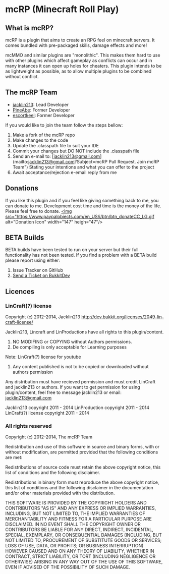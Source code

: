 # mcRP (Minecraft Roll Play) #

## What is mcRP? ##
mcRP is a plugin that aims to create an RPG feel on minecraft servers. It comes bundled with pre-packaged skills, damage effects and more! 

mcMMO and similar plugins are "monolithic". This makes them hard to use with other plugins which affect gameplay as conflicts can occur and in many instances it can open up holes for cheaters. This plugin intends to be as lightweight as possible, as to allow multiple plugins to be combined without conflict.

## The mcRP Team ##
+ [jacklin213](https://dev.bukkit.org/profiles/jacklin213/): Lead Developer
+ [PineAbe](http://dev.bukkit.org/profiles/TickleNinja/): Former Developer
+ [escortkeel](http://dev.bukkit.org/profiles/escortkeel/): Former Developer

If you would like to join the team follow the steps bellow:

1. Make a fork of the mcRP repo
2. Make changes to the code
3. Update the .classpath file to suit your IDE
4. Commit your changes but DO NOT include the .classpath file
5. Send an e-mail to: [jacklin213@gmail.com](mailto:jacklin213@gmail.com?Subject=mcRP Pull Request. Join mcRP Team") Stating your intentions and what you can offer to the project
6. Await acceptance/rejection e-email reply from me

## Donations ##
If you like this plugin and if you feel like giving something back to me, you can donate to me. Development cost time and time is the money of the life. Please feel free to donate.
<a href="https://www.paypal.com/cgi-bin/webscr?hosted_button_id=VHZDAUU8BNA6E&item_name=mcRP+%28from+Bukkit.org%29&cmd=_s-xclick">
  <img src="https://www.paypalobjects.com/en_US/i/btn/btn_donateCC_LG.gif alt="Donation Icon" width="147" heigh="47"/>
</a>

## BETA Builds ##
BETA builds have been tested to run on your server but their full functionality has not been tested. If you find a problem with a BETA build please report using either:

1. Issue Tracker on GitHub
2. [Send a Ticket on BukkitDev](http://dev.bukkit.org/bukkit-plugins/mcrp/create-ticket/)

## Licences ##
### LinCraft(?) license ###
Copyright (c) 2012-2014, Jacklin213
http://dev.bukkit.org/licenses/2049-lin-craft-license/

Jacklin213, Lincraft and LinProductions have all rights to this plugin/content.  

1. NO MODIFING or COPYING without Authors permissions.
2. De compiling is only acceptable for Learning purposes

Note: LinCraft(?) license for youtube
1. Any content published is not to be copied or downloaded without authors permission

Any distribution must have recieved permission and must credit LinCraft and jacklin213 or authors.
If you want to get permission for using plugin/content, feel free to message jacklin213 or email: jacklin213@gmail.com

Jacklin213 copyright 2011 - 2014
LinProduction copyright 2011 - 2014
LinCraft(?) license copyright 2011 - 2014
### All rights reserved ###
Copyright (c) 2012-2014, The mcRP Team

Redistribution and use of this software in source and binary forms, with or without modification, are
permitted provided that the following conditions are met:

  Redistributions of source code must retain the above
  copyright notice, this list of conditions and the
  following disclaimer.

  Redistributions in binary form must reproduce the above
  copyright notice, this list of conditions and the
  following disclaimer in the documentation and/or other
  materials provided with the distribution.

THIS SOFTWARE IS PROVIDED BY THE COPYRIGHT HOLDERS AND CONTRIBUTORS "AS IS" AND ANY EXPRESS OR IMPLIED
WARRANTIES, INCLUDING, BUT NOT LIMITED TO, THE IMPLIED WARRANTIES OF MERCHANTABILITY AND FITNESS FOR A
PARTICULAR PURPOSE ARE DISCLAIMED. IN NO EVENT SHALL THE COPYRIGHT OWNER OR CONTRIBUTORS BE LIABLE FOR
ANY DIRECT, INDIRECT, INCIDENTAL, SPECIAL, EXEMPLARY, OR CONSEQUENTIAL DAMAGES (INCLUDING, BUT NOT
LIMITED TO, PROCUREMENT OF SUBSTITUTE GOODS OR SERVICES; LOSS OF USE, DATA, OR PROFITS; OR BUSINESS
INTERRUPTION) HOWEVER CAUSED AND ON ANY THEORY OF LIABILITY, WHETHER IN CONTRACT, STRICT LIABILITY, OR
TORT (INCLUDING NEGLIGENCE OR OTHERWISE) ARISING IN ANY WAY OUT OF THE USE OF THIS SOFTWARE, EVEN IF
ADVISED OF THE POSSIBILITY OF SUCH DAMAGE.